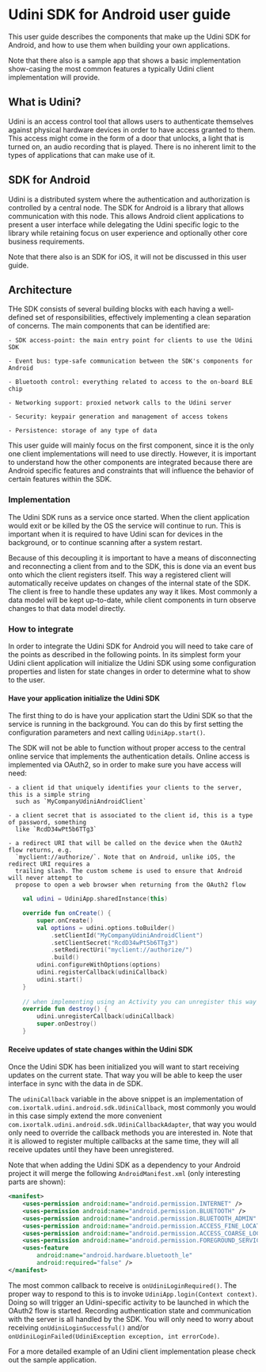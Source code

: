 
# Udini SDK for Android user guide

This user guide describes the components that make up the Udini SDK for Android, and how to
use them when building your own applications.

Note that there also is a sample app that shows a basic implementation show-casing the most common
features a typically Udini client implementation will provide.

## What is Udini?

Udini is an access control tool that allows users to authenticate themselves against physical
hardware devices in order to have access granted to them. This access might come in the form of
a door that unlocks, a light that is turned on, an audio recording that is played. There is
no inherent limit to the types of applications that can make use of it.

## SDK for Android

Udini is a distributed system where the authentication and authorization is controlled by a central
node. The SDK for Android is a library that allows communication with this node. This allows
Android client applications to present a user interface while delegating the Udini specific
logic to the library while retaining focus on user experience and optionally other core business
requirements.

Note that there also is an SDK for iOS, it will not be discussed in this user guide.

## Architecture

THe SDK consists of several building blocks with each having a well-defined set of responsibilities, 
effectively implementing a clean separation of concerns. The main components that can be identified
are:

    - SDK access-point: the main entry point for clients to use the Udini SDK

    - Event bus: type-safe communication between the SDK's components for Android

    - Bluetooth control: everything related to access to the on-board BLE chip
    
    - Networking support: proxied network calls to the Udini server
    
    - Security: keypair generation and management of access tokens
    
    - Persistence: storage of any type of data

This user guide will mainly focus on the first component, since it is the only one client 
implementations will need to use directly. However, it is important to understand how the other
components are integrated because there are Android specific features and constraints that will
influence the behavior of certain features within the SDK.

### Implementation

The Udini SDK runs as a service once started. When the client application would exit or be killed
by the OS the service will continue to run. This is important when it is required to have Udini
scan for devices in the background, or to continue scanning after a system restart.

Because of this decoupling it is important to have a means of disconnecting and reconnecting a 
client from and to the SDK, this is done via an event bus onto which the client registers itself.
This way a registered client will automatically receive updates on changes of the internal state
of the SDK. The client is free to handle these updates any way it likes. Most commonly a data
model will be kept up-to-date, while client components in turn observe changes to that data model
directly. 

### How to integrate

In order to integrate the Udini SDK for Android you will need to take care of the points as 
described in the following points. In its simplest form your Udini client application will
initialize the Udini SDK using some configuration properties and listen for state changes
in order to determine what to show to the user.

#### Have your application initialize the Udini SDK

The first thing to do is have your application start the Udini SDK so that the service is running
in the background. You can do this by first setting the configuration parameters and next calling
`UdiniApp.start()`.

The SDK will not be able to function without proper access to the central online service that 
implements the authentication details. Online access is implemented via OAuth2, so in order to
make sure you have access will need:

    - a client id that uniquely identifies your clients to the server, this is a simple string
      such as `MyCompanyUdiniAndroidClient`
    
    - a client secret that is associated to the client id, this is a type of password, something 
      like `RcdD34wPt5b6TTg3`
    
    - a redirect URI that will be called on the device when the OAuth2 flow returns, e.g.
      `myclient://authorize/`. Note that on Android, unlike iOS, the redirect URI requires a 
      trailing slash. The custom scheme is used to ensure that Android will never attempt to
      propose to open a web browser when returning from the OAuth2 flow

```kotlin
    val udini = UdiniApp.sharedInstance(this)

    override fun onCreate() {
        super.onCreate()
        val options = udini.options.toBuilder()
            .setClientId("MyCompanyUdiniAndroidClient")
            .setClientSecret("RcdD34wPt5b6TTg3")
            .setRedirectUri("myclient://authorize/")
            .build()
        udini.configureWithOptions(options)
        udini.registerCallback(udiniCallback)
        udini.start()
    }
    
    // when implementing using an Activity you can unregister this way
    override fun destroy() {
        udini.unregisterCallback(udiniCallback)
        super.onDestroy()
    }
```

#### Receive updates of state changes within the Udini SDK

Once the Udini SDK has been initialized you will want to start receiving updates on the current
state. That way you will be able to keep the user interface in sync with the data in de SDK.

The `udiniCallback` variable in the above snippet is an implementation of 
`com.ixortalk.udini.android.sdk.UdiniCallback`, most commonly you would in this case simply
extend the more convenient `com.ixortalk.udini.android.sdk.UdiniCallbackAdapter`, that way
you would only need to override the callback methods you are interested in.
Note that it is allowed to register multiple callbacks at the same time, they will all receive
updates until they have been unregistered.

Note that when adding the Udini SDK as a dependency to your Android project it will merge the 
following `AndroidManifest.xml` (only interesting parts are shown):

```xml
<manifest>
    <uses-permission android:name="android.permission.INTERNET" />
    <uses-permission android:name="android.permission.BLUETOOTH" />
    <uses-permission android:name="android.permission.BLUETOOTH_ADMIN" />
    <uses-permission android:name="android.permission.ACCESS_FINE_LOCATION" />
    <uses-permission android:name="android.permission.ACCESS_COARSE_LOCATION" />
    <uses-permission android:name="android.permission.FOREGROUND_SERVICE" />
    <uses-feature
        android:name="android.hardware.bluetooth_le"
        android:required="false" />
</manifest>
```

The most common callback to receive is `onUdiniLoginRequired()`. The proper way to respond to this
is to invoke `UdiniApp.login(Context context)`. Doing so will trigger an Udini-specific activity to 
be launched in which the OAuth2 flow is started. Recording authentication state and communication
with the server is all handled by the SDK. You will only need to worry about receiving
`onUdiniLoginSuccessful()` and/or `onUdiniLoginFailed(UdiniException exception, int errorCode)`.

For a more detailed example of an Udini client implementation please check out the sample 
application.

